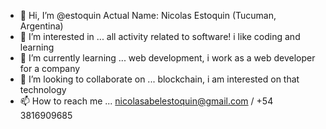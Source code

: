 - 👋 Hi, I’m @estoquin Actual Name: Nicolas Estoquin (Tucuman, Argentina)
- 👀 I’m interested in ... all activity related to software! i like coding and learning
- 🌱 I’m currently learning ... web development, i work as a web developer for a company
- 💞️ I’m looking to collaborate on ... blockchain, i am interested on that technology
- 📫 How to reach me ... nicolasabelestoquin@gmail.com / +54 3816909685

<!---
estoquin/estoquin is a ✨ special ✨ repository because its `README.md` (this file) appears on your GitHub profile.
You can click the Preview link to take a look at your changes.
--->
